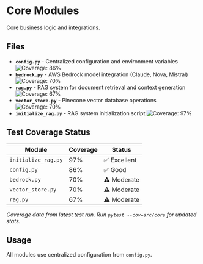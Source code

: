 # Core Modules

Core business logic and integrations.

## Files

- **`config.py`** - Centralized configuration and environment variables ![Coverage: 86%](https://img.shields.io/badge/coverage-86%25-brightgreen)
- **`bedrock.py`** - AWS Bedrock model integration (Claude, Nova, Mistral) ![Coverage: 70%](https://img.shields.io/badge/coverage-70%25-yellow)
- **`rag.py`** - RAG system for document retrieval and context generation ![Coverage: 67%](https://img.shields.io/badge/coverage-67%25-yellow)
- **`vector_store.py`** - Pinecone vector database operations ![Coverage: 70%](https://img.shields.io/badge/coverage-70%25-yellow)
- **`initialize_rag.py`** - RAG system initialization script ![Coverage: 97%](https://img.shields.io/badge/coverage-97%25-brightgreen)

## Test Coverage Status

| Module | Coverage | Status |
|--------|----------|--------|
| `initialize_rag.py` | 97% | ✅ Excellent |
| `config.py` | 86% | ✅ Good |
| `bedrock.py` | 70% | ⚠️ Moderate |
| `vector_store.py` | 70% | ⚠️ Moderate |
| `rag.py` | 67% | ⚠️ Moderate |

*Coverage data from latest test run. Run `pytest --cov=src/core` for updated stats.*

## Usage

All modules use centralized configuration from `config.py`.